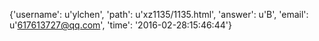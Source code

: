 {'username': u'ylchen', 'path': u'xz1135/1135.html', 'answer': u'B', 'email': u'617613727@qq.com', 'time': '2016-02-28:15:46:44'}